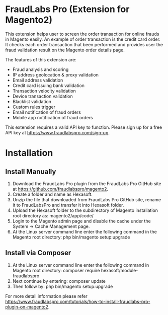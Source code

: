 # FraudLabs Pro (Extension for Magento2)
This extension helps user to screen the order transaction for online frauds in Magento easily. An example of order transaction is the credit card order. It checks each order transaction that been performed and provides user the fraud validation result on the Magento order details page.

The features of this extension are:

* Fraud analysis and scoring
* IP address geolocation & proxy validation
* Email address validation
* Credit card issuing bank validation
* Transaction velocity validation
* Device transaction validation
* Blacklist validation
* Custom rules trigger
* Email notification of fraud orders
* Mobile app notification of fraud orders

This extension requires a valid API key to function. Please sign up for a free API key at https://www.fraudlabspro.com/sign-up.

# Installation

## Install Manually

1.  Download the FraudLabs Pro plugin from the FraudLabs Pro GitHub site at https://github.com/fraudlabspro/magento2.
2.  Create a folder and name as Hexasoft.
3.  Unzip the file that downloaded from FraudLabs Pro GitHub site, rename it to FraudLabsPro and transfer it into Hexasoft folder.
4.  Upload the Hexasoft folder to the subdirectory of Magento installation root directory as: magento2/app/code/
5.  Login to the Magento admin page and disable the cache under the System -> Cache Management page. 
6.  At the Linux server command line enter the following command in the Magento root directory: php bin/magento setup:upgrade

## Install via Composer

1.  At the Linux server command line enter the following command in Magento root directory: composer require hexasoft/module-fraudlabspro
2.  Next continue by entering: composer update
3.  Then follow by: php bin/magento setup:upgrade

For more detail information please refer https://www.fraudlabspro.com/tutorials/how-to-install-fraudlabs-pro-plugin-on-magento2.
